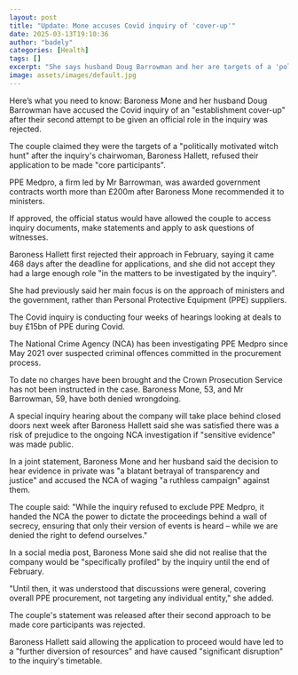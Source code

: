 ```yaml
---
layout: post
title: "Update: Mone accuses Covid inquiry of 'cover-up'"
date: 2025-03-13T19:10:36
author: "badely"
categories: [Health]
tags: []
excerpt: "She says husband Doug Barrowman and her are targets of a 'politically motivated witch hunt'."
image: assets/images/default.jpg
---
```


Here’s what you need to know: Baroness Mone and her husband Doug Barrowman have accused the Covid inquiry of an "establishment cover-up" after their second attempt to be given an official role in the inquiry was rejected.

The couple claimed they were the targets of a "politically motivated witch hunt" after the inquiry's chairwoman, Baroness Hallett, refused their application to be made "core participants".

PPE Medpro, a firm led by Mr Barrowman, was awarded government contracts worth more than £200m after Baroness Mone recommended it to ministers.

If approved, the official status would have allowed the couple to access inquiry documents, make statements and apply to ask questions of witnesses.

Baroness Hallett first rejected their approach in February, saying it came 468 days after the deadline for applications, and she did not accept they had a large enough role "in the matters to be investigated by the inquiry".

She had previously said her main focus is on the approach of ministers and the government, rather than Personal Protective Equipment (PPE) suppliers.

The Covid inquiry is conducting four weeks of hearings looking at deals to buy £15bn of PPE during Covid.

The National Crime Agency (NCA) has been investigating PPE Medpro since May 2021 over suspected criminal offences committed in the procurement process.

To date no charges have been brought and the Crown Prosecution Service has not been instructed in the case. Baroness Mone, 53, and Mr Barrowman, 59, have both denied wrongdoing.

A special inquiry hearing about the company will take place behind closed doors next week after Baroness Hallett said she was satisfied there was a risk of prejudice to the ongoing NCA investigation if "sensitive evidence" was made public.

In a joint statement, Baroness Mone and her husband said the decision to hear evidence in private was "a blatant betrayal of transparency and justice" and accused the NCA of waging "a ruthless campaign" against them.

The couple said: "While the inquiry refused to exclude PPE Medpro, it handed the NCA the power to dictate the proceedings behind a wall of secrecy, ensuring that only their version of events is heard – while we are denied the right to defend ourselves."

In a social media post, Baroness Mone said she did not realise that the company would be "specifically profiled" by the inquiry until the end of February.

"Until then, it was understood that discussions were general, covering overall PPE procurement, not targeting any individual entity," she added.

The couple's statement was released after their second approach to be made core participants was rejected.

Baroness Hallett said allowing the application to proceed would have led to a "further diversion of resources" and have caused "significant disruption" to the inquiry's timetable.

